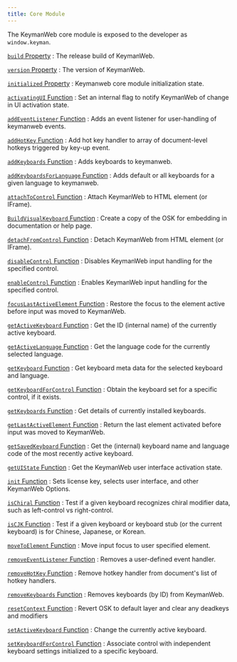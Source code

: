 ```yaml
---
title: Core Module
---
```


The KeymanWeb core module is exposed to the developer as `window.keyman`.

[`build` Property](build)
: The release build of KeymanWeb.


[`version` Property](version)
: The version of KeymanWeb.


[`initialized` Property](initialized)
: Keymanweb core module initialization state.


[`activatingUI` Function](activatingUI)
: Set an internal flag to notify KeymanWeb of change in UI activation state.


[`addEventListener` Function](addEventListener)
: Adds an event listener for user-handling of keymanweb events.


[`addHotKey` Function](addHotKey)
: Add hot key handler to array of document-level hotkeys triggered by key-up event.


[`addKeyboards` Function](addKeyboards)
: Adds keyboards to keymanweb.


[`addKeyboardsForLanguage` Function](addKeyboardsForLanguage)
: Adds default or all keyboards for a given language to keymanweb.


[`attachToControl` Function](attachToControl)
: Attach KeymanWeb to HTML element (or IFrame).


[ `BuildVisualKeyboard` Function](BuildVisualKeyboard)
: Create a copy of the OSK for embedding in documentation or help page.


[`detachFromControl` Function](detachFromControl)
: Detach KeymanWeb from HTML element (or IFrame).


[`disableControl` Function](disableControl)
: Disables KeymanWeb input handling for the specified control.


[`enableControl` Function](enableControl)
: Enables KeymanWeb input handling for the specified control.


[`focusLastActiveElement` Function](focusLastActiveElement)
: Restore the focus to the element active before input was moved to KeymanWeb.


[`getActiveKeyboard` Function](getActiveKeyboard)
: Get the ID (internal name) of the currently active keyboard.


[`getActiveLanguage` Function](getActiveLanguage)
: Get the language code for the currently selected language.


[`getKeyboard` Function](getKeyboard)
: Get keyboard meta data for the selected keyboard and language.


[`getKeyboardForControl` Function](getKeyboardForControl)
: Obtain the keyboard set for a specific control, if it exists.


[`getKeyboards` Function](getKeyboards)
: Get details of currently installed keyboards.


[`getLastActiveElement` Function](getLastActiveElement)
: Return the last element activated before input was moved to KeymanWeb.


[`getSavedKeyboard` Function](getSavedKeyboard)
: Get the (internal) keyboard name and language code of the most recently active
  keyboard.


[`getUIState` Function](getUIState)
: Get the KeymanWeb user interface activation state.


[`init` Function](init)
: Sets license key, selects user interface, and other KeymanWeb Options.


[`isChiral` Function](isChiral)
: Test if a given keyboard recognizes chiral modifier data, such as left-control vs right-control.


[`isCJK` Function](isCJK)
: Test if a given keyboard or keyboard stub (or the current keyboard) is for Chinese, Japanese, or Korean.


[`moveToElement` Function](moveToElement)
: Move input focus to user specified element.


[`removeEventListener` Function](removeEventListener)
: Removes a user-defined event handler.


[`removeHotKey` Function](removeHotKey)
: Remove hotkey handler from document's list of hotkey handlers.


[`removeKeyboards` Function](removeKeyboards)
: Removes keyboards (by ID) from KeymanWeb.


[`resetContext` Function](resetContext)
: Revert OSK to default layer and clear any deadkeys and modifiers


[`setActiveKeyboard` Function](setActiveKeyboard)
: Change the currently active keyboard.


[`setKeyboardForControl` Function](setKeyboardForControl)
: Associate control with independent keyboard settings initialized to a specific keyboard.
